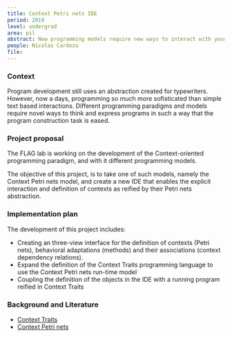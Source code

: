 ```yaml
---
title: Context Petri nets IDE
period: 2019
level: undergrad
area: pil
abstract: New programming models require new ways to interact with your programs. Here we will explore a new IDE for the definition of adaptive systems using Context Traits.
people: Nicolas Cardozo
file: 
---
```


### Context
Program development still uses an abstraction created for typewriters. However, now a days, programming so much more sofisticated than simple text based interactions. Different programming paradigms and models require novel ways to think and express programs in such a way that the program construction task is eased. 

### Project proposal
The FLAG lab is working on the development of the Context-oriented programming paradigm, and with it different programming models.

The objective of this project, is to take one of such models, namely the Context Petri nets model, and create a new IDE that enables the explicit interaction and definition of contexts as reified by their Petri nets abstraction.

### Implementation plan
The development of this project includes:
  - Creating an three-view interface for the definition of contexts (Petri nets), behavioral adaptations (methods) and their associations (context dependency relations).
  - Expand the definition of the Context Traits programming language to use the Context Petri nets run-time model
  - Coupling the definition of the objects in the IDE with a running program reified in Context Traits


### Background and Literature
- [Context Traits ](https://dl.acm.org/citation.cfm?id=2451461)
- [Context Petri nets](https://www.researchgate.net/publication/268353812_Context_Petri_Nets_Definition_Analysis_Debugging_and_Execution_of_Context-aware_Systems)